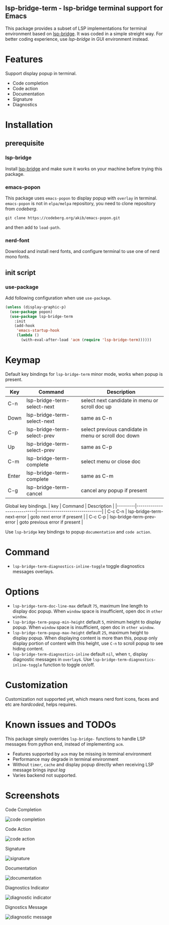 lsp-bridge-term - lsp-bridge terminal support for Emacs
---
This package provides a subset of LSP implementations for terminal environment based on [lsp-bridge](https://github.com/manateelazycat/lsp-bridge). It was coded in a simple streight way. For better coding experience, use *lsp-bridge* in GUI environment instead.

# Features
Support display popup in terminal.
- Code completion
- Code action
- Documentation
- Signature
- Diagnostics

# Installation
## prerequisite
### lsp-bridge
Install [lsp-bridge](https://github.com/manateelazycat/lsp-bridge) and make sure it works on your machine before trying this package.

### emacs-popon
This package uses `emacs-popon` to display popup with `overlay` in terminal.
`emacs-popon` is not in `elpa/melpa` repository, you need to clone repository from _codeberg_.
```shell
git clone https://codeberg.org/akib/emacs-popon.git
```
and then add  to `load-path`.

### nerd-font
Download and install nerd fonts, and configure terminal to use one of nerd mono fonts.

## init script
### use-package
Add following configuration when use `use-package`.
```lisp
(unless (display-graphic-p)
  (use-package popon)
  (use-package lsp-bridge-term
    :init
    (add-hook
     'emacs-startup-hook
     (lambda ()
       (with-eval-after-load 'acm (require 'lsp-bridge-term))))))
```
# Keymap
Default key bindings for `lsp-bridge-term` minor mode, works when popup is present.

| Key   | Command                     | Description                                          |
|-------|-----------------------------|------------------------------------------------------|
| C-n   | lsp-bridge-term-select-next | select next candidate in menu or scroll doc up       |
| Down  | lsp-bridge-term-select-next | same as C-n                                          |
| C-p   | lsp-bridge-term-select-prev | select previous candidate in menu or scroll doc down |
| Up    | lsp-bridge-term-select-prev | same as C-p                                          |
| C-m   | lsp-bridge-term-complete    | select menu or close doc                             |
| Enter | lsp-bridge-term-complete    | same as C-m                                          |
| C-g   | lsp-bridge-term-cancel      | cancel any popup if present                          |

Global key bindings.
| key     | Command                    | Description                    |
|---------|----------------------------|--------------------------------|
| C-c C-n | lsp-bridge-term-next-error | goto next error if present     |
| C-c C-p | lsp-bridge-term-prev-error | goto previous error if present |

Use `lsp-bridge` key bindings to popup `documentation` and `code action`.
# Command
- `lsp-bridge-term-diagnostics-inline-toggle` toggle diagnostics messages overlays.

# Options
- `lsp-bridge-term-doc-line-max` default `75`, maximum line length to display doc popup. When `window` space is insufficient, open doc in `other window`.
- `lsp-bridge-term-popup-min-height` default `5`, minimum height to display popup. When `window` space is insufficient, open doc in `other window`.
- `lsp-bridge-term-popup-max-height` default `25`, maximum height to display popup. When displaying content is more than this, popup only display portion of content with this height, use `C-n` to scroll popup to see hiding content.
- `lsp-bridge-term-diagnostics-inline` default `nil`, when `t`, display diagnostic messages in `overlay`s. Use `lsp-bridge-term-diagnostics-inline-toggle` function to toggle on/off.

# Customization
Customization not supported yet, which means nerd font icons, faces and etc are *hardcoded*, helps requires.

# Known issues and TODOs
This package simply overrides `lsp-bridge-` functions to handle LSP messages from python end, instead of implementing `acm`.
- Features supported by `acm` may be missing in terminal environment
- Performance may degrade in terminal environment
- Without `timer`, `cache` and display popup directly when receiving LSP message brings *input lag*
- Varies backend not supported.

# Screenshots
Code Completion

![code completion](screenshots/code-completion-popup-menu.png "Code Completion")

Code Action

![code action](screenshots/code-action-popup-menu.png "Code Action")

Signature

![signature](screenshots/signature-popup.png "Signature")

Documentation

![documentation](screenshots/doc-popup.png "Documentation")

Diagnostics Indicator

![diagnostic indicator](screenshots/diagnostic-indicator-overlay.png "Diagnostic Indicator")

Dignostics Message

![diagnostic message](screenshots/diagnostic-message-overlay.png "Diagnostic Message")
